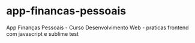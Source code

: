 # app-financas-pessoais
App Finanças Pessoais - Curso Desenvolvimento Web - praticas frontend com javascript e sublime test
